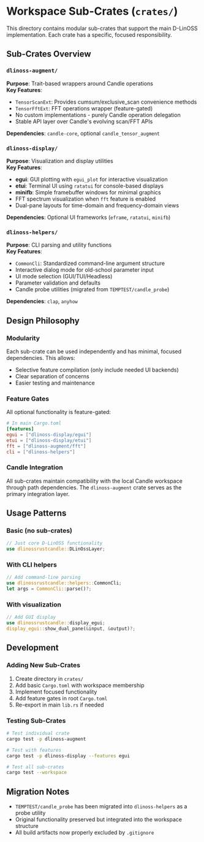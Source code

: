# Workspace Sub-Crates (`crates/`)

This directory contains modular sub-crates that support the main D-LinOSS implementation. Each crate has a specific, focused responsibility.

## Sub-Crates Overview

### `dlinoss-augment/`
**Purpose**: Trait-based wrappers around Candle operations  
**Key Features**:
- `TensorScanExt`: Provides cumsum/exclusive_scan convenience methods
- `TensorFftExt`: FFT operations wrapper (feature-gated)
- No custom implementations - purely Candle operation delegation
- Stable API layer over Candle's evolving scan/FFT APIs

**Dependencies**: `candle-core`, optional `candle_tensor_augment`

### `dlinoss-display/`
**Purpose**: Visualization and display utilities  
**Key Features**:
- **egui**: GUI plotting with `egui_plot` for interactive visualization
- **etui**: Terminal UI using `ratatui` for console-based displays  
- **minifb**: Simple framebuffer windows for minimal graphics
- FFT spectrum visualization when `fft` feature is enabled
- Dual-pane layouts for time-domain and frequency-domain views

**Dependencies**: Optional UI frameworks (`eframe`, `ratatui`, `minifb`)

### `dlinoss-helpers/`
**Purpose**: CLI parsing and utility functions  
**Key Features**:
- `CommonCli`: Standardized command-line argument structure
- Interactive dialog mode for old-school parameter input
- UI mode selection (GUI/TUI/Headless)
- Parameter validation and defaults
- Candle probe utilities (migrated from `TEMPTEST/candle_probe`)

**Dependencies**: `clap`, `anyhow`

## Design Philosophy

### Modularity
Each sub-crate can be used independently and has minimal, focused dependencies. This allows:
- Selective feature compilation (only include needed UI backends)
- Clear separation of concerns
- Easier testing and maintenance

### Feature Gates
All optional functionality is feature-gated:
```toml
# In main Cargo.toml
[features]
egui = ["dlinoss-display/egui"]
etui = ["dlinoss-display/etui"] 
fft = ["dlinoss-augment/fft"]
cli = ["dlinoss-helpers"]
```

### Candle Integration
All sub-crates maintain compatibility with the local Candle workspace through path dependencies. The `dlinoss-augment` crate serves as the primary integration layer.

## Usage Patterns

### Basic (no sub-crates)
```rust
// Just core D-LinOSS functionality
use dlinossrustcandle::DLinOssLayer;
```

### With CLI helpers
```rust
// Add command-line parsing
use dlinossrustcandle::helpers::CommonCli;
let args = CommonCli::parse()?;
```

### With visualization
```rust
// Add GUI display
use dlinossrustcandle::display_egui;
display_egui::show_dual_pane(&input, &output)?;
```

## Development

### Adding New Sub-Crates
1. Create directory in `crates/`
2. Add basic `Cargo.toml` with workspace membership
3. Implement focused functionality
4. Add feature gates in root `Cargo.toml`
5. Re-export in main `lib.rs` if needed

### Testing Sub-Crates
```bash
# Test individual crate
cargo test -p dlinoss-augment

# Test with features  
cargo test -p dlinoss-display --features egui

# Test all sub-crates
cargo test --workspace
```

## Migration Notes

- `TEMPTEST/candle_probe` has been migrated into `dlinoss-helpers` as a probe utility
- Original functionality preserved but integrated into the workspace structure
- All build artifacts now properly excluded by `.gitignore`